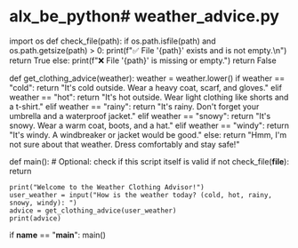 # alx_be_python# weather_advice.py
import os
def check_file(path):
    if os.path.isfile(path) and os.path.getsize(path) > 0:
        print(f"✅ File '{path}' exists and is not empty.\n")
        return True
    else:
        print(f"❌ File '{path}' is missing or empty.")
        return False

def get_clothing_advice(weather):
    weather = weather.lower()
    if weather == "cold":
        return "It's cold outside. Wear a heavy coat, scarf, and gloves."
    elif weather == "hot":
        return "It's hot outside. Wear light clothing like shorts and a t-shirt."
    elif weather == "rainy":
        return "It's rainy. Don't forget your umbrella and a waterproof jacket."
    elif weather == "snowy":
        return "It's snowy. Wear a warm coat, boots, and a hat."
    elif weather == "windy":
        return "It's windy. A windbreaker or jacket would be good."
    else:
        return "Hmm, I'm not sure about that weather. Dress comfortably and stay safe!"

def main():
    # Optional: check if this script itself is valid
    if not check_file(__file__):
        return

    print("Welcome to the Weather Clothing Advisor!")
    user_weather = input("How is the weather today? (cold, hot, rainy, snowy, windy): ")
    advice = get_clothing_advice(user_weather)
    print(advice)

if __name__ == "__main__":
    main()

